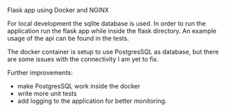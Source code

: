 Flask app using Docker and NGINX

For local development the sqlite database is used. In order to run the application run the flask app while inside the flask directory.
An example usage of the api can be found in the tests.

The docker container is setup to use PostgresSQL as database, but there are some issues with the connectivity I am yet to fix.

Further improvements:
- make PostgresSQL work inside the docker
- write more unit tests
- add logging to the application for better monitoring.
